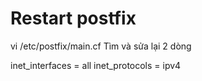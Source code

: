 # Restart postfix

vi /etc/postfix/main.cf
Tìm và sửa lại 2 dòng

inet_interfaces = all
inet_protocols = ipv4